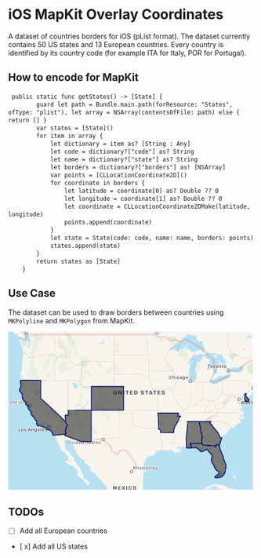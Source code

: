 # iOS MapKit Overlay Coordinates
A dataset of countries borders for iOS (pList format). The dataset currently contains 50 US states and 13 European countries. Every country is identified by its country code (for example ITA for Italy, POR for Portugal).

## How to encode for MapKit
```
 public static func getStates() -> [State] {
        guard let path = Bundle.main.path(forResource: "States", ofType: "plist"), let array = NSArray(contentsOfFile: path) else { return [] }
        var states = [State]()
        for item in array {
            let dictionary = item as? [String : Any]
            let code = dictionary?["code"] as? String
            let name = dictionary?["state"] as? String
            let borders = dictionary?["borders"] as! [NSArray]
            var points = [CLLocationCoordinate2D]()
            for coordinate in borders {
                let latitude = coordinate[0] as? Double ?? 0
                let longitude = coordinate[1] as? Double ?? 0
                let coordinate = CLLocationCoordinate2DMake(latitude, longitude)
                points.append(coordinate)
            }
            let state = State(code: code, name: name, borders: points)
            states.append(state)
        }
        return states as [State]
    }
 ```
 ## Use Case
 The dataset can be used to draw borders between countries using `MKPolyline` and `MKPolygon` from MapKit.
 
 <img src="countries.png" width="500">
 
 ## TODOs
 - [ ] Add all European countries
 - [ x] Add all US states
